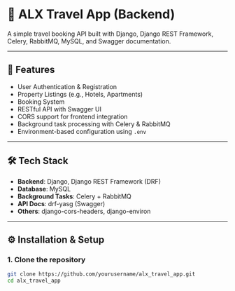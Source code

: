 # 🧳 ALX Travel App (Backend)

A simple travel booking API built with Django, Django REST Framework, Celery, RabbitMQ, MySQL, and Swagger documentation.

---

## 🚀 Features

- User Authentication & Registration
- Property Listings (e.g., Hotels, Apartments)
- Booking System
- RESTful API with Swagger UI
- CORS support for frontend integration
- Background task processing with Celery & RabbitMQ
- Environment-based configuration using `.env`

---

## 🛠 Tech Stack

- **Backend**: Django, Django REST Framework (DRF)
- **Database**: MySQL
- **Background Tasks**: Celery + RabbitMQ
- **API Docs**: drf-yasg (Swagger)
- **Others**: django-cors-headers, django-environ

---

## ⚙️ Installation & Setup

### 1. Clone the repository

```bash
git clone https://github.com/yourusername/alx_travel_app.git
cd alx_travel_app
